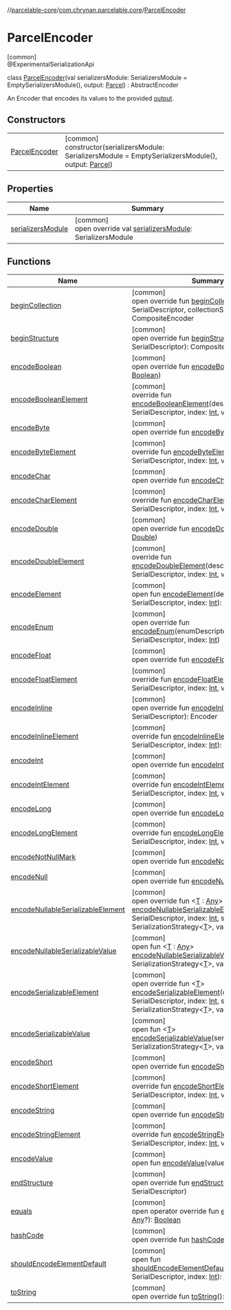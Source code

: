 //[parcelable-core](../../../index.md)/[com.chrynan.parcelable.core](../index.md)/[ParcelEncoder](index.md)

# ParcelEncoder

[common]\
@ExperimentalSerializationApi

class [ParcelEncoder](index.md)(val serializersModule: SerializersModule = EmptySerializersModule(), output: [Parcel](../-parcel/index.md)) : AbstractEncoder

An Encoder that encodes its values to the provided [output](../-parcel/index.md).

## Constructors

| | |
|---|---|
| [ParcelEncoder](-parcel-encoder.md) | [common]<br>constructor(serializersModule: SerializersModule = EmptySerializersModule(), output: [Parcel](../-parcel/index.md)) |

## Properties

| Name | Summary |
|---|---|
| [serializersModule](serializers-module.md) | [common]<br>open override val [serializersModule](serializers-module.md): SerializersModule |

## Functions

| Name | Summary |
|---|---|
| [beginCollection](begin-collection.md) | [common]<br>open override fun [beginCollection](begin-collection.md)(descriptor: SerialDescriptor, collectionSize: [Int](https://kotlinlang.org/api/latest/jvm/stdlib/kotlin/-int/index.html)): CompositeEncoder |
| [beginStructure](index.md#-28485579%2FFunctions%2F1557879601) | [common]<br>open override fun [beginStructure](index.md#-28485579%2FFunctions%2F1557879601)(descriptor: SerialDescriptor): CompositeEncoder |
| [encodeBoolean](encode-boolean.md) | [common]<br>open override fun [encodeBoolean](encode-boolean.md)(value: [Boolean](https://kotlinlang.org/api/latest/jvm/stdlib/kotlin/-boolean/index.html)) |
| [encodeBooleanElement](index.md#957465308%2FFunctions%2F1557879601) | [common]<br>override fun [encodeBooleanElement](index.md#957465308%2FFunctions%2F1557879601)(descriptor: SerialDescriptor, index: [Int](https://kotlinlang.org/api/latest/jvm/stdlib/kotlin/-int/index.html), value: [Boolean](https://kotlinlang.org/api/latest/jvm/stdlib/kotlin/-boolean/index.html)) |
| [encodeByte](encode-byte.md) | [common]<br>open override fun [encodeByte](encode-byte.md)(value: [Byte](https://kotlinlang.org/api/latest/jvm/stdlib/kotlin/-byte/index.html)) |
| [encodeByteElement](index.md#1446328370%2FFunctions%2F1557879601) | [common]<br>override fun [encodeByteElement](index.md#1446328370%2FFunctions%2F1557879601)(descriptor: SerialDescriptor, index: [Int](https://kotlinlang.org/api/latest/jvm/stdlib/kotlin/-int/index.html), value: [Byte](https://kotlinlang.org/api/latest/jvm/stdlib/kotlin/-byte/index.html)) |
| [encodeChar](encode-char.md) | [common]<br>open override fun [encodeChar](encode-char.md)(value: [Char](https://kotlinlang.org/api/latest/jvm/stdlib/kotlin/-char/index.html)) |
| [encodeCharElement](index.md#11008918%2FFunctions%2F1557879601) | [common]<br>override fun [encodeCharElement](index.md#11008918%2FFunctions%2F1557879601)(descriptor: SerialDescriptor, index: [Int](https://kotlinlang.org/api/latest/jvm/stdlib/kotlin/-int/index.html), value: [Char](https://kotlinlang.org/api/latest/jvm/stdlib/kotlin/-char/index.html)) |
| [encodeDouble](encode-double.md) | [common]<br>open override fun [encodeDouble](encode-double.md)(value: [Double](https://kotlinlang.org/api/latest/jvm/stdlib/kotlin/-double/index.html)) |
| [encodeDoubleElement](index.md#575175456%2FFunctions%2F1557879601) | [common]<br>override fun [encodeDoubleElement](index.md#575175456%2FFunctions%2F1557879601)(descriptor: SerialDescriptor, index: [Int](https://kotlinlang.org/api/latest/jvm/stdlib/kotlin/-int/index.html), value: [Double](https://kotlinlang.org/api/latest/jvm/stdlib/kotlin/-double/index.html)) |
| [encodeElement](index.md#-368233972%2FFunctions%2F1557879601) | [common]<br>open fun [encodeElement](index.md#-368233972%2FFunctions%2F1557879601)(descriptor: SerialDescriptor, index: [Int](https://kotlinlang.org/api/latest/jvm/stdlib/kotlin/-int/index.html)): [Boolean](https://kotlinlang.org/api/latest/jvm/stdlib/kotlin/-boolean/index.html) |
| [encodeEnum](encode-enum.md) | [common]<br>open override fun [encodeEnum](encode-enum.md)(enumDescriptor: SerialDescriptor, index: [Int](https://kotlinlang.org/api/latest/jvm/stdlib/kotlin/-int/index.html)) |
| [encodeFloat](encode-float.md) | [common]<br>open override fun [encodeFloat](encode-float.md)(value: [Float](https://kotlinlang.org/api/latest/jvm/stdlib/kotlin/-float/index.html)) |
| [encodeFloatElement](index.md#-570516580%2FFunctions%2F1557879601) | [common]<br>override fun [encodeFloatElement](index.md#-570516580%2FFunctions%2F1557879601)(descriptor: SerialDescriptor, index: [Int](https://kotlinlang.org/api/latest/jvm/stdlib/kotlin/-int/index.html), value: [Float](https://kotlinlang.org/api/latest/jvm/stdlib/kotlin/-float/index.html)) |
| [encodeInline](index.md#-3972464%2FFunctions%2F1557879601) | [common]<br>open override fun [encodeInline](index.md#-3972464%2FFunctions%2F1557879601)(descriptor: SerialDescriptor): Encoder |
| [encodeInlineElement](index.md#2108465011%2FFunctions%2F1557879601) | [common]<br>override fun [encodeInlineElement](index.md#2108465011%2FFunctions%2F1557879601)(descriptor: SerialDescriptor, index: [Int](https://kotlinlang.org/api/latest/jvm/stdlib/kotlin/-int/index.html)): Encoder |
| [encodeInt](encode-int.md) | [common]<br>open override fun [encodeInt](encode-int.md)(value: [Int](https://kotlinlang.org/api/latest/jvm/stdlib/kotlin/-int/index.html)) |
| [encodeIntElement](index.md#-761765764%2FFunctions%2F1557879601) | [common]<br>override fun [encodeIntElement](index.md#-761765764%2FFunctions%2F1557879601)(descriptor: SerialDescriptor, index: [Int](https://kotlinlang.org/api/latest/jvm/stdlib/kotlin/-int/index.html), value: [Int](https://kotlinlang.org/api/latest/jvm/stdlib/kotlin/-int/index.html)) |
| [encodeLong](encode-long.md) | [common]<br>open override fun [encodeLong](encode-long.md)(value: [Long](https://kotlinlang.org/api/latest/jvm/stdlib/kotlin/-long/index.html)) |
| [encodeLongElement](index.md#-803021494%2FFunctions%2F1557879601) | [common]<br>override fun [encodeLongElement](index.md#-803021494%2FFunctions%2F1557879601)(descriptor: SerialDescriptor, index: [Int](https://kotlinlang.org/api/latest/jvm/stdlib/kotlin/-int/index.html), value: [Long](https://kotlinlang.org/api/latest/jvm/stdlib/kotlin/-long/index.html)) |
| [encodeNotNullMark](encode-not-null-mark.md) | [common]<br>open override fun [encodeNotNullMark](encode-not-null-mark.md)() |
| [encodeNull](encode-null.md) | [common]<br>open override fun [encodeNull](encode-null.md)() |
| [encodeNullableSerializableElement](index.md#1760601801%2FFunctions%2F1557879601) | [common]<br>open override fun &lt;[T](index.md#1760601801%2FFunctions%2F1557879601) : [Any](https://kotlinlang.org/api/latest/jvm/stdlib/kotlin/-any/index.html)&gt; [encodeNullableSerializableElement](index.md#1760601801%2FFunctions%2F1557879601)(descriptor: SerialDescriptor, index: [Int](https://kotlinlang.org/api/latest/jvm/stdlib/kotlin/-int/index.html), serializer: SerializationStrategy&lt;[T](index.md#1760601801%2FFunctions%2F1557879601)&gt;, value: [T](index.md#1760601801%2FFunctions%2F1557879601)?) |
| [encodeNullableSerializableValue](index.md#-1929440544%2FFunctions%2F1557879601) | [common]<br>open fun &lt;[T](index.md#-1929440544%2FFunctions%2F1557879601) : [Any](https://kotlinlang.org/api/latest/jvm/stdlib/kotlin/-any/index.html)&gt; [encodeNullableSerializableValue](index.md#-1929440544%2FFunctions%2F1557879601)(serializer: SerializationStrategy&lt;[T](index.md#-1929440544%2FFunctions%2F1557879601)&gt;, value: [T](index.md#-1929440544%2FFunctions%2F1557879601)?) |
| [encodeSerializableElement](index.md#-607508213%2FFunctions%2F1557879601) | [common]<br>open override fun &lt;[T](index.md#-607508213%2FFunctions%2F1557879601)&gt; [encodeSerializableElement](index.md#-607508213%2FFunctions%2F1557879601)(descriptor: SerialDescriptor, index: [Int](https://kotlinlang.org/api/latest/jvm/stdlib/kotlin/-int/index.html), serializer: SerializationStrategy&lt;[T](index.md#-607508213%2FFunctions%2F1557879601)&gt;, value: [T](index.md#-607508213%2FFunctions%2F1557879601)) |
| [encodeSerializableValue](index.md#563303892%2FFunctions%2F1557879601) | [common]<br>open fun &lt;[T](index.md#563303892%2FFunctions%2F1557879601)&gt; [encodeSerializableValue](index.md#563303892%2FFunctions%2F1557879601)(serializer: SerializationStrategy&lt;[T](index.md#563303892%2FFunctions%2F1557879601)&gt;, value: [T](index.md#563303892%2FFunctions%2F1557879601)) |
| [encodeShort](encode-short.md) | [common]<br>open override fun [encodeShort](encode-short.md)(value: [Short](https://kotlinlang.org/api/latest/jvm/stdlib/kotlin/-short/index.html)) |
| [encodeShortElement](index.md#-1833660516%2FFunctions%2F1557879601) | [common]<br>override fun [encodeShortElement](index.md#-1833660516%2FFunctions%2F1557879601)(descriptor: SerialDescriptor, index: [Int](https://kotlinlang.org/api/latest/jvm/stdlib/kotlin/-int/index.html), value: [Short](https://kotlinlang.org/api/latest/jvm/stdlib/kotlin/-short/index.html)) |
| [encodeString](encode-string.md) | [common]<br>open override fun [encodeString](encode-string.md)(value: [String](https://kotlinlang.org/api/latest/jvm/stdlib/kotlin/-string/index.html)) |
| [encodeStringElement](index.md#283493024%2FFunctions%2F1557879601) | [common]<br>override fun [encodeStringElement](index.md#283493024%2FFunctions%2F1557879601)(descriptor: SerialDescriptor, index: [Int](https://kotlinlang.org/api/latest/jvm/stdlib/kotlin/-int/index.html), value: [String](https://kotlinlang.org/api/latest/jvm/stdlib/kotlin/-string/index.html)) |
| [encodeValue](index.md#733233407%2FFunctions%2F1557879601) | [common]<br>open fun [encodeValue](index.md#733233407%2FFunctions%2F1557879601)(value: [Any](https://kotlinlang.org/api/latest/jvm/stdlib/kotlin/-any/index.html)) |
| [endStructure](index.md#578274407%2FFunctions%2F1557879601) | [common]<br>open override fun [endStructure](index.md#578274407%2FFunctions%2F1557879601)(descriptor: SerialDescriptor) |
| [equals](equals.md) | [common]<br>open operator override fun [equals](equals.md)(other: [Any](https://kotlinlang.org/api/latest/jvm/stdlib/kotlin/-any/index.html)?): [Boolean](https://kotlinlang.org/api/latest/jvm/stdlib/kotlin/-boolean/index.html) |
| [hashCode](hash-code.md) | [common]<br>open override fun [hashCode](hash-code.md)(): [Int](https://kotlinlang.org/api/latest/jvm/stdlib/kotlin/-int/index.html) |
| [shouldEncodeElementDefault](index.md#-1741660893%2FFunctions%2F1557879601) | [common]<br>open fun [shouldEncodeElementDefault](index.md#-1741660893%2FFunctions%2F1557879601)(descriptor: SerialDescriptor, index: [Int](https://kotlinlang.org/api/latest/jvm/stdlib/kotlin/-int/index.html)): [Boolean](https://kotlinlang.org/api/latest/jvm/stdlib/kotlin/-boolean/index.html) |
| [toString](to-string.md) | [common]<br>open override fun [toString](to-string.md)(): [String](https://kotlinlang.org/api/latest/jvm/stdlib/kotlin/-string/index.html) |
